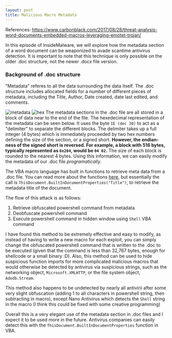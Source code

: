 ```yaml
---
layout: post
title: Malicious Macro Metadata
---
```

References: https://www.carbonblack.com/2017/08/28/threat-analysis-word-documents-embedded-macros-leveraging-emotet-trojan/

In this episode of InsideMalware, we will explore how the metadata section of a word document can be weaponized to avade scantime antivirus detection. It is important to note that this technique is only possible on the older .doc structure, not the newer .docx file version. 

### Background of .doc structure
"Metadata" referes to all the data surrounding the data itself. The .doc structure includes allocated fields for a number of different pieces of metadata, including the Title, Author, Date created, date last edited, and comments.
<!--more-->

![metadata](https://i.imgur.com/HyOsrKX.png)
![hex](https://i.imgur.com/DIMS75l.png)
The metadata sections in the .doc file are all stored in a block of data near to the end of the file. The hexedecimal representation of the metadata can be seen below. It uses the byte `1E (dec 30)` to act as a "delimiter" to separate the different blocks. The delimiter takes up a full integer (4 bytes) which is immediately proceeded by two hex numbers defining the size of the section, or a signed short. **However, the endian-ness of the signed short is reversed. For example, a block with 516 bytes, typically represented as `0x204`, would be `04 02`.** The size of each block is rounded to the nearest 4 bytes. Using this information, we can easily modify the metadata of our .doc file *programatically*. 

The VBA macro language has built in functions to retrieve meta data from a .doc file. You can read more about the functions [here](https://msdn.microsoft.com/en-us/library/4e0tda25.aspx), but essentially the call is `ThisDocument.BuiltInDocumentProperties("Title")`, to retrieve the metadata title of the document. 

The flow of this attack is as follows:
1. Retrieve obfuscated powershell command from metadata
2. Deobfuscate powershell command
3. Execute powershell command in hidden window using `Shell` VBA command

I have found this method to be extremely effective and easy to modify, as instead of having to write a new macro for each exploit, you can simply change the obfuscated powershell command that is written to the .doc to be executed (given that the command is less than 32,767 bytes, enough for shellcode or a small binary :D). Also, this method can be used to hide suspicious function imports for more complicated malicious macros that would otherwise be detected by antivirus via suspicious strings, such as the networking object, `Microsoft.XMLHTTP`, or the file system object, `Adodb.Stream`. 

This method also happens to be undetected by nearly all antivirii after some very slight obfuscation (adding 1 to all characters in powershell string, then subtracting in macro), except Nano Antivirus which detects the `Shell` string in the macro (I think this could be fixed with some creative programming)

Overall this is a very elegant use of the metadata section in .doc files and I expect it to be used more in the future. Antivirus companies can easily detect this with the `ThisDocument.BuiltInDocumentProperties` function in VBA. 
